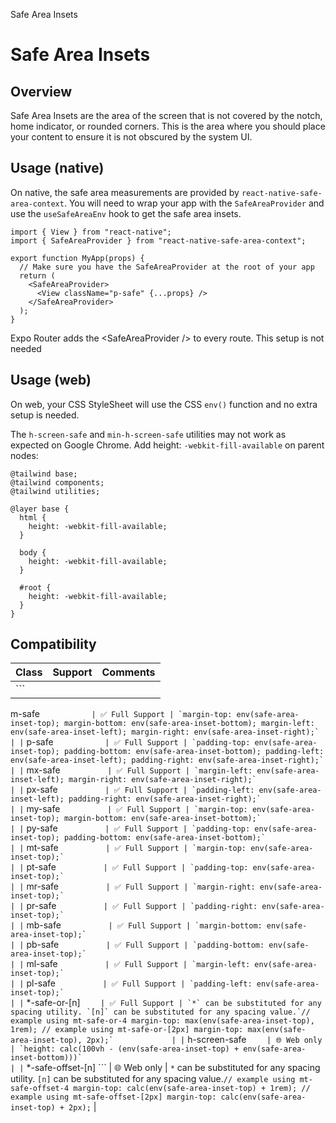 Safe Area Insets

# Safe Area Insets

## Overview

Safe Area Insets are the area of the screen that is not covered by the notch, home indicator, or rounded corners. This is the area where you should place your content to ensure it is not obscured by the system UI.

## Usage (native)

On native, the safe area measurements are provided by `react-native-safe-area-context`. You will need to wrap your app with the `SafeAreaProvider` and use the `useSafeAreaEnv` hook to get the safe area insets.

```
import { View } from "react-native";
import { SafeAreaProvider } from "react-native-safe-area-context";
 
export function MyApp(props) {
  // Make sure you have the SafeAreaProvider at the root of your app
  return (
    <SafeAreaProvider>
      <View className="p-safe" {...props} />
    </SafeAreaProvider>
  );
}
```

Expo Router adds the \<SafeAreaProvider /> to every route. This setup is not needed

## Usage (web)

On web, your CSS StyleSheet will use the CSS `env()` function and no extra setup is needed.

The `h-screen-safe` and `min-h-screen-safe` utilities may not work as expected on Google Chrome. Add height: `-webkit-fill-available` on parent nodes:

```
@tailwind base;
@tailwind components;
@tailwind utilities;
 
@layer base {
  html {
    height: -webkit-fill-available;
  }
 
  body {
    height: -webkit-fill-available;
  }
 
  #root {
    height: -webkit-fill-available;
  }
}
```

## Compatibility

| Class                     | Support        | Comments                                                                                                                                                                                                                                                                      |
| ------------------------- | -------------- | ----------------------------------------------------------------------------------------------------------------------------------------------------------------------------------------------------------------------------------------------------------------------------- |
| ```
m-safe
```            | ✅ Full Support | `margin-top: env(safe-area-inset-top); margin-bottom: env(safe-area-inset-bottom); margin-left: env(safe-area-inset-left); margin-right: env(safe-area-inset-right);`                                                                                                         |
| ```
p-safe
```            | ✅ Full Support | `padding-top: env(safe-area-inset-top); padding-bottom: env(safe-area-inset-bottom); padding-left: env(safe-area-inset-left); padding-right: env(safe-area-inset-right);`                                                                                                     |
| ```
mx-safe
```           | ✅ Full Support | `margin-left: env(safe-area-inset-left); margin-right: env(safe-area-inset-right);`                                                                                                                                                                                           |
| ```
px-safe
```           | ✅ Full Support | `padding-left: env(safe-area-inset-left); padding-right: env(safe-area-inset-right);`                                                                                                                                                                                         |
| ```
my-safe
```           | ✅ Full Support | `margin-top: env(safe-area-inset-top); margin-bottom: env(safe-area-inset-bottom);`                                                                                                                                                                                           |
| ```
py-safe
```           | ✅ Full Support | `padding-top: env(safe-area-inset-top); padding-bottom: env(safe-area-inset-bottom);`                                                                                                                                                                                         |
| ```
mt-safe
```           | ✅ Full Support | `margin-top: env(safe-area-inset-top);`                                                                                                                                                                                                                                       |
| ```
pt-safe
```           | ✅ Full Support | `padding-top: env(safe-area-inset-top);`                                                                                                                                                                                                                                      |
| ```
mr-safe
```           | ✅ Full Support | `margin-right: env(safe-area-inset-top);`                                                                                                                                                                                                                                     |
| ```
pr-safe
```           | ✅ Full Support | `padding-right: env(safe-area-inset-top);`                                                                                                                                                                                                                                    |
| ```
mb-safe
```           | ✅ Full Support | `margin-bottom: env(safe-area-inset-top);`                                                                                                                                                                                                                                    |
| ```
pb-safe
```           | ✅ Full Support | `padding-bottom: env(safe-area-inset-top);`                                                                                                                                                                                                                                   |
| ```
ml-safe
```           | ✅ Full Support | `margin-left: env(safe-area-inset-top);`                                                                                                                                                                                                                                      |
| ```
pl-safe
```           | ✅ Full Support | `padding-left: env(safe-area-inset-top);`                                                                                                                                                                                                                                     |
| ```
*-safe-or-[n]
```     | ✅ Full Support | `*` can be substituted for any spacing utility. `[n]` can be substituted for any spacing value.`// example using mt-safe-or-4 margin-top: max(env(safe-area-inset-top), 1rem); // example using mt-safe-or-[2px] margin-top: max(env(safe-area-inset-top), 2px);`             |
| ```
h-screen-safe
```     | 🌐 Web only    | `height: calc(100vh - (env(safe-area-inset-top) + env(safe-area-inset-bottom)))`                                                                                                                                                                                              |
| ```
*-safe-offset-[n]
``` | 🌐 Web only    | `*` can be substituted for any spacing utility. `[n]` can be substituted for any spacing value.`// example using mt-safe-offset-4 margin-top: calc(env(safe-area-inset-top) + 1rem); // example using mt-safe-offset-[2px] margin-top: calc(env(safe-area-inset-top) + 2px);` |

